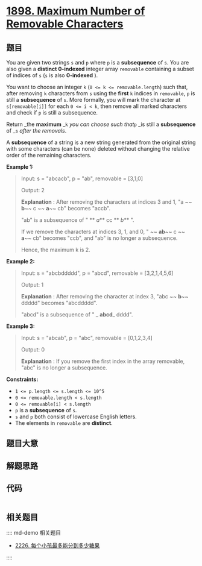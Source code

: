 # [1898. Maximum Number of Removable Characters](https://leetcode.com/problems/maximum-number-of-removable-characters/)

## 题目

You are given two strings `s` and `p` where `p` is a **subsequence** of `s`.
You are also given a **distinct 0-indexed** integer array `removable`
containing a subset of indices of `s` (`s` is also **0-indexed** ).

You want to choose an integer `k` (`0 <= k <= removable.length`) such that,
after removing `k` characters from `s` using the **first** `k` indices in
`removable`, `p` is still a **subsequence** of `s`. More formally, you will
mark the character at `s[removable[i]]` for each `0 <= i < k`, then remove all
marked characters and check if `p` is still a subsequence.

Return _the **maximum** _`k` _you can choose such that_`p` _is still a
**subsequence** of _`s` _after the removals_.

A **subsequence** of a string is a new string generated from the original
string with some characters (can be none) deleted without changing the
relative order of the remaining characters.

**Example 1:**

> Input: s = "abcacb", p = "ab", removable = [3,1,0]
>
> Output: 2
>
> **Explanation** : After removing the characters at indices 3 and 1, "a ~~ **b**~~ c ~~ **a**~~ cb" becomes "accb".
>
> "ab" is a subsequence of " ** _a_** cc ** _b_** ".
>
> If we remove the characters at indices 3, 1, and 0, " ~~ **ab**~~ c ~~ **a**~~ cb" becomes "ccb", and "ab" is no longer a subsequence.
>
> Hence, the maximum k is 2.

**Example 2:**

> Input: s = "abcbddddd", p = "abcd", removable = [3,2,1,4,5,6]
>
> Output: 1
>
> **Explanation** : After removing the character at index 3, "abc ~~ **b**~~ ddddd" becomes "abcddddd".
>
> "abcd" is a subsequence of " _ **abcd**_ dddd".

**Example 3:**

> Input: s = "abcab", p = "abc", removable = [0,1,2,3,4]
>
> Output: 0
>
> **Explanation** : If you remove the first index in the array removable, "abc" is no longer a subsequence.

**Constraints:**

- `1 <= p.length <= s.length <= 10^5`
- `0 <= removable.length < s.length`
- `0 <= removable[i] < s.length`
- `p` is a **subsequence** of `s`.
- `s` and `p` both consist of lowercase English letters.
- The elements in `removable` are **distinct**.

## 题目大意

## 解题思路

## 代码

```javascript

```

## 相关题目

:::: md-demo 相关题目

- [2226. 每个小孩最多能分到多少糖果](https://leetcode.com/problems/maximum-candies-allocated-to-k-children)

::::
